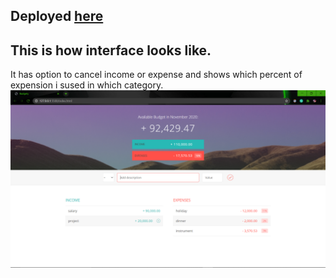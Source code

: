 ## Deployed [here](https://azhanali.github.io/Budget-App/)

## This is how interface looks like.

It has option to cancel income or expense and shows which percent of expension i sused in which category.
![](Demo.png)
